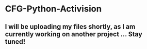 # CFG-Python-Activision

## I will be uploading my files shortly, as I am currently working on another project ... Stay tuned!
